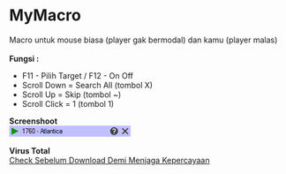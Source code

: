 # MyMacro
Macro untuk mouse biasa (player gak bermodal) dan kamu (player malas)<br/><br/>
**Fungsi :**<br/>
* F11 - Pilih Target / F12 - On Off<br/>
* Scroll Down = Search All (tombol X)<br/>
* Scroll Up = Skip (tombol ~)<br/>
* Scroll Click = 1 (tombol 1)<br/>

**Screenshoot**<br/>
![sample image](https://github.com/MaximusAtlantica/MyMacro/blob/master/Resources/sample.png)<br/>

**Virus Total**<br/>
<a href="https://www.virustotal.com/id/file/9236c9f16e822039f0c7bbcb7c09daa9e848d8b4fc5008cdbbcdef567f2e0650/analysis/1540280712/" target="_blank">Check Sebelum Download Demi Menjaga Kepercayaan</a>
